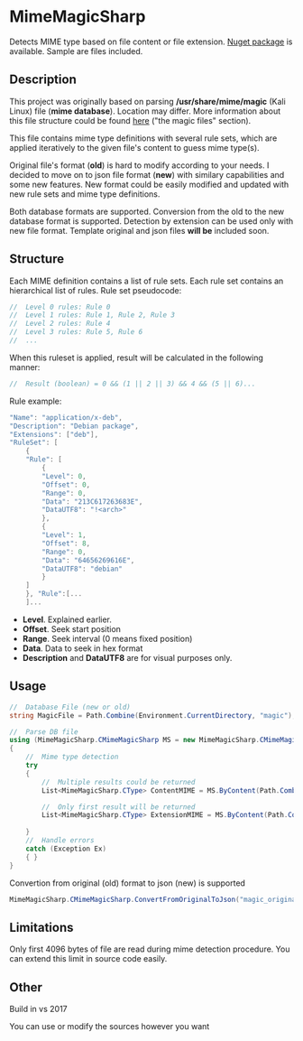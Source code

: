 # MimeMagicSharp
Detects MIME type based on file content or file extension. [Nuget package](https://www.nuget.org/packages/MimeMagicSharp/) is available. Sample are files included.

## Description
This project was originally based on parsing  **/usr/share/mime/magic** (Kali Linux) file (**mime database**). Location may differ. More information about this file structure could be found [here](https://developer.gnome.org/shared-mime-info-spec/) ("the magic files" section). 

This file contains mime type definitions with several rule sets, which are applied iteratively to the given file's content to guess mime type(s).

Original file's format (**old**) is hard to modify according to your needs. I decided to move on to json file format (**new**) with similary capabilities and some new features. New format could be easily modified and updated with new rule sets and mime type definitions.

Both database formats are supported. Conversion from the old to the new database format is supported. Detection by extension can be used only with new file format. Template original and json files **will be** included soon.

## Structure
Each MIME definition contains a list of rule sets. Each rule set contains an hierarchical list of rules. Rule set pseudocode:
```C#
//  Level 0 rules: Rule 0
//  Level 1 rules: Rule 1, Rule 2, Rule 3
//  Level 2 rules: Rule 4
//  Level 3 rules: Rule 5, Rule 6
//	...
```
When this ruleset is applied, result will be calculated in the following manner:
```C#
//  Result (boolean) = 0 && (1 || 2 || 3) && 4 && (5 || 6)...
```
Rule example:
```C#
"Name": "application/x-deb",
"Description": "Debian package",
"Extensions": ["deb"],
"RuleSet": [
    {
    "Rule": [
        {
        "Level": 0,
        "Offset": 0,
        "Range": 0,
        "Data": "213C617263683E",
        "DataUTF8": "!<arch>"
        },
        {
        "Level": 1,
        "Offset": 8,
        "Range": 0,
        "Data": "64656269616E",
        "DataUTF8": "debian"
        }
    ]
    }, "Rule":[...
    ]...
```
- **Level**. Explained earlier.
- **Offset**. Seek start position
- **Range**. Seek interval (0 means fixed position)
- **Data**. Data to seek in hex format
- **Description** and **DataUTF8** are for visual purposes only.

## Usage
```C#
//	Database File (new or old)
string MagicFile = Path.Combine(Environment.CurrentDirectory, "magic"),

//  Parse DB file
using (MimeMagicSharp.CMimeMagicSharp MS = new MimeMagicSharp.CMimeMagicSharp(MagicFile, MimeMagicSharp.EMagicFileType.Json))
{
	//	Mime type detection
	try
	{
		//	Multiple results could be returned
		List<MimeMagicSharp.CType> ContentMIME = MS.ByContent(Path.Combine(Environment.CurrentDirectory, "MimeMagicSharp.dll"));

		//	Only first result will be returned
		List<MimeMagicSharp.CType> ExtensionMIME = MS.ByContent(Path.Combine(Environment.CurrentDirectory, "MimeMagicSharp.dll"), true);
        
    }
	//	Handle errors
    catch (Exception Ex)
    { }
}
```
Convertion from original (old) format to json (new) is supported 
```C#
MimeMagicSharp.CMimeMagicSharp.ConvertFromOriginalToJson("magic_original", "magic_json_convert_test", out string ConvertError);
```

## Limitations
Only first 4096 bytes of file are read during mime detection procedure. You can extend this limit in source code easily.

## Other
Build in vs 2017

You can use or modify the sources however you want
